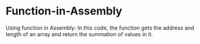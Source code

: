 # Function-in-Assembly
Using function in Assembly: In this code, the function gets the address and length of an array and return the summation of values in it.
